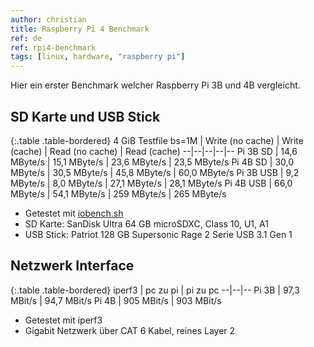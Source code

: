 ```yaml
---
author: christian
title: Raspberry Pi 4 Benchmark
ref: de
ref: rpi4-benchmark
tags: [linux, hardware, "raspberry pi"]
---
```


Hier ein erster Benchmark welcher Raspberry Pi 3B und 4B vergleicht.

## SD Karte und USB Stick

<div markdown="1" class="table-responsive">

{:.table .table-bordered}
4 GiB Testfile bs=1M | Write (no cache) | Write (cache) | Read (no cache) | Read (cache)
--|--|--|--|--
Pi 3B SD | 14,6 MByte/s | 15,1 MByte/s | 23,6 MByte/s | 23,5 MByte/s
Pi 4B SD | 30,0 MByte/s | 30,5 MByte/s | 45,8 MByte/s | 60,0 MByte/s
Pi 3B USB | 9,2 MByte/s | 8,0 MByte/s | 27,1 MByte/s | 28,1 MByte/s
Pi 4B USB | 66,0 MByte/s | 54,1 MByte/s | 259 MByte/s | 265 MByte/s

</div>

- Getestet mit [iobench.sh](https://github.com/perryflynn/iobench)
- SD Karte: SanDisk Ultra 64 GB microSDXC, Class 10, U1, A1
- USB Stick: Patriot 128 GB Supersonic Rage 2 Serie USB 3.1 Gen 1

## Netzwerk Interface

<div markdown="1" class="table-responsive">

{:.table .table-bordered}
iperf3 | pc zu pi | pi zu pc
--|--|--
Pi 3B | 97,3 MBit/s | 94,7 MBit/s
Pi 4B | 905 MBit/s | 903 MBit/s

</div>

- Getestet mit iperf3
- Gigabit Netzwerk über CAT 6 Kabel, reines Layer 2
